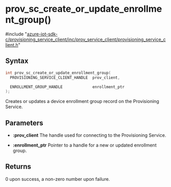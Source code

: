 # prov_sc_create_or_update_enrollment_group()

\#include "[azure-iot-sdk-c/provisioning_service_client/inc/prov_service_client/provisioning_service_client.h](../iot-c-ref-provisioning-service-client-h.md)"  

## Syntax

```C
int prov_sc_create_or_update_enrollment_group(
  PROVISIONING_SERVICE_CLIENT_HANDLE  prov_client,

  ENROLLMENT_GROUP_HANDLE             enrollment_ptr
);
```

Creates or updates a device enrollment group record on the Provisioning Service.

## Parameters
* **:prov_client** The handle used for connecting to the Provisioning Service. 

* **:enrollment_ptr** Pointer to a handle for a new or updated enrollment group.

## Returns
0 upon success, a non-zero number upon failure.

